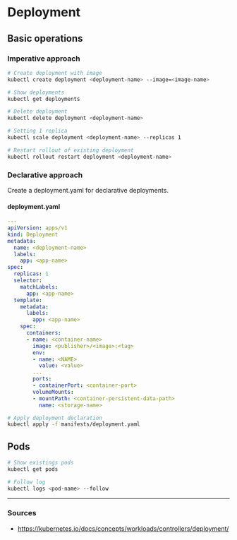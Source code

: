 # Deployment

## Basic operations

### Imperative approach

```bash
# Create deployment with image
kubectl create deployment <deployment-name> --image=<image-name>

# Show deployments
kubectl get deployments

# Delete deployment
kubectl delete deployment <deployment-name>

# Setting 1 replica
kubectl scale deployment <deployment-name> --replicas 1

# Restart rollout of existing deployment
kubectl rollout restart deployment <deployment-name>
```

### Declarative approach

Create a deployment.yaml for declarative deployments.

#### deployment.yaml

```yaml
---
apiVersion: apps/v1
kind: Deployment
metadata:
  name: <deployment-name>
  labels:
    app: <app-name>
spec:
  replicas: 1
  selector:
    matchLabels:
      app: <app-name>
  template:
    metadata:
      labels:
        app: <app-name>
    spec:
      containers:
      - name: <container-name>
        image: <publisher>/<image>:<tag>
        env:
        - name: <NAME>
          value: <value>
        ...
        ports:
        - containerPort: <container-port>
        volumeMounts:
        - mountPath: <container-persistent-data-path>
          name: <storage-name>
```

```bash
# Apply deployment declaration
kubectl apply -f manifests/deployment.yaml
```

## Pods

```bash
# Show existings pods
kubectl get pods

# Follow log
kubectl logs <pod-name> --follow
```

---

### Sources

- <https://kubernetes.io/docs/concepts/workloads/controllers/deployment/>
